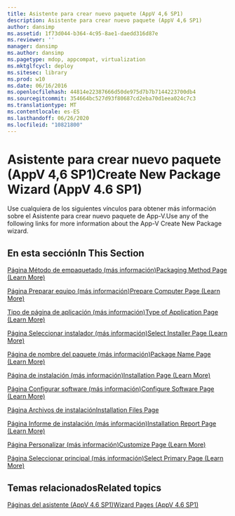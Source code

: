 ```yaml
---
title: Asistente para crear nuevo paquete (AppV 4,6 SP1)
description: Asistente para crear nuevo paquete (AppV 4,6 SP1)
author: dansimp
ms.assetid: 1f73d044-b364-4c95-8ae1-daedd316d87e
ms.reviewer: ''
manager: dansimp
ms.author: dansimp
ms.pagetype: mdop, appcompat, virtualization
ms.mktglfcycl: deploy
ms.sitesec: library
ms.prod: w10
ms.date: 06/16/2016
ms.openlocfilehash: 44814e22387666d50de975d7b7b7144223700db4
ms.sourcegitcommit: 354664bc527d93f80687cd2eba70d1eea024c7c3
ms.translationtype: MT
ms.contentlocale: es-ES
ms.lasthandoff: 06/26/2020
ms.locfileid: "10821800"
---
```

# <span data-ttu-id="cfe8b-103">Asistente para crear nuevo paquete (AppV 4,6 SP1)</span><span class="sxs-lookup"><span data-stu-id="cfe8b-103">Create New Package Wizard (AppV 4.6 SP1)</span></span>


<span data-ttu-id="cfe8b-104">Use cualquiera de los siguientes vínculos para obtener más información sobre el Asistente para crear nuevo paquete de App-V.</span><span class="sxs-lookup"><span data-stu-id="cfe8b-104">Use any of the following links for more information about the App-V Create New Package wizard.</span></span>

## <span data-ttu-id="cfe8b-105">En esta sección</span><span class="sxs-lookup"><span data-stu-id="cfe8b-105">In This Section</span></span>


<a href="" id="packaging-method-page--learn-more-"></a>[<span data-ttu-id="cfe8b-106">Página Método de empaquetado (más información)</span><span class="sxs-lookup"><span data-stu-id="cfe8b-106">Packaging Method Page (Learn More)</span></span>](packaging-method-page--learn-more-.md)  

<a href="" id="prepare-computer-page--learn-more-"></a>[<span data-ttu-id="cfe8b-107">Página Preparar equipo (más información)</span><span class="sxs-lookup"><span data-stu-id="cfe8b-107">Prepare Computer Page (Learn More)</span></span>](prepare-computer-page--learn-more-.md)  

<a href="" id="type-of-application-page--learn-more-"></a>[<span data-ttu-id="cfe8b-108">Tipo de página de aplicación (más información)</span><span class="sxs-lookup"><span data-stu-id="cfe8b-108">Type of Application Page (Learn More)</span></span>](type-of-application-page--learn-more-.md)  

<a href="" id="select-installer-page--learn-more-"></a>[<span data-ttu-id="cfe8b-109">Página Seleccionar instalador (más información)</span><span class="sxs-lookup"><span data-stu-id="cfe8b-109">Select Installer Page (Learn More)</span></span>](select-installer-page--learn-more-.md)  

<a href="" id="package-name-page---learn-more-"></a>[<span data-ttu-id="cfe8b-110">Página de nombre del paquete (más información)</span><span class="sxs-lookup"><span data-stu-id="cfe8b-110">Package Name Page (Learn More)</span></span>](package-name-page---learn-more-.md)  

<a href="" id="installation-page--learn-more-"></a>[<span data-ttu-id="cfe8b-111">Página de instalación (más información)</span><span class="sxs-lookup"><span data-stu-id="cfe8b-111">Installation Page (Learn More)</span></span>](installation-page--learn-more-.md)  

<a href="" id="configure-software-page--learn-more-"></a>[<span data-ttu-id="cfe8b-112">Página Configurar software (más información)</span><span class="sxs-lookup"><span data-stu-id="cfe8b-112">Configure Software Page (Learn More)</span></span>](configure-software-page--learn-more-.md)  

<a href="" id="installation-files-page"></a>[<span data-ttu-id="cfe8b-113">Página Archivos de instalación</span><span class="sxs-lookup"><span data-stu-id="cfe8b-113">Installation Files Page</span></span>](installation-files-page.md)  

<a href="" id="installation-report-page--learn-more-"></a>[<span data-ttu-id="cfe8b-114">Página Informe de instalación (más información)</span><span class="sxs-lookup"><span data-stu-id="cfe8b-114">Installation Report Page (Learn More)</span></span>](installation-report-page--learn-more-.md)  

<a href="" id="customize-page--learn-more-"></a>[<span data-ttu-id="cfe8b-115">Página Personalizar (más información)</span><span class="sxs-lookup"><span data-stu-id="cfe8b-115">Customize Page (Learn More)</span></span>](customize-page--learn-more-.md)  

<a href="" id="select-primary-page--learn-more-"></a>[<span data-ttu-id="cfe8b-116">Página Seleccionar principal (más información)</span><span class="sxs-lookup"><span data-stu-id="cfe8b-116">Select Primary Page (Learn More)</span></span>](select-primary-page--learn-more-.md)  

## <span data-ttu-id="cfe8b-117">Temas relacionados</span><span class="sxs-lookup"><span data-stu-id="cfe8b-117">Related topics</span></span>


[<span data-ttu-id="cfe8b-118">Páginas del asistente (AppV 4.6 SP1)</span><span class="sxs-lookup"><span data-stu-id="cfe8b-118">Wizard Pages (AppV 4.6 SP1)</span></span>](wizard-pages--appv-46-sp1-.md)

 

 





